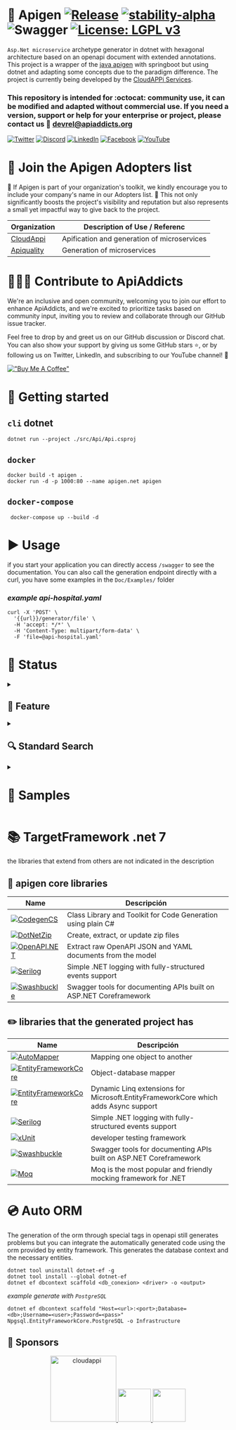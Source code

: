 
# 🍩 Apigen [![Release](https://img.shields.io/badge/dotnet-7.0.10-purple)](https://dotnet.microsoft.com/en-us/download/dotnet/7.0) [![stability-alpha](https://img.shields.io/badge/version-alpha_0.0.6-f4d03f.svg)](https://github.com/mkenney/software-guides/blob/master/STABILITY-BADGES.md#alpha) ![Swagger](https://img.shields.io/badge/-openapi-%23Clojure?style=flat&logo=swagger&logoColor=white)  [![License: LGPL v3](https://img.shields.io/badge/license-LGPL_v3-blue.svg)](https://www.gnu.org/licenses/lgpl-3.0) 

`Asp.Net microservice` archetype generator in dotnet with hexagonal architecture based on an openapi document with extended annotations. This project is a wrapper of the [java apigen](https://github.com/apiaddicts/apigen.springboot) with springboot but using dotnet and adapting some concepts due to the paradigm difference. The project is currently being developed by the [CloudAPPi Services](https://cloudappi.net).

### This repository is intended for :octocat: **community** use, it can be modified and adapted without commercial use. If you need a version, support or help for your **enterprise** or project, please contact us 📧 devrel@apiaddicts.org

[![Twitter](https://img.shields.io/badge/Twitter-%23000000.svg?style=for-the-badge&logo=x&logoColor=white)](https://twitter.com/APIAddicts) 
[![Discord](https://img.shields.io/badge/Discord-%235865F2.svg?style=for-the-badge&logo=discord&logoColor=white)](https://discord.gg/ZdbGqMBYy8)
[![LinkedIn](https://img.shields.io/badge/linkedin-%230077B5.svg?style=for-the-badge&logo=linkedin&logoColor=white)](https://www.linkedin.com/company/apiaddicts/)
[![Facebook](https://img.shields.io/badge/Facebook-%231877F2.svg?style=for-the-badge&logo=Facebook&logoColor=white)](https://www.facebook.com/apiaddicts)
[![YouTube](https://img.shields.io/badge/YouTube-%23FF0000.svg?style=for-the-badge&logo=YouTube&logoColor=white)](https://www.youtube.com/@APIAddictslmaoo)

# 🙌 Join the **Apigen** Adopters list 
📢 If Apigen is part of your organization's toolkit, we kindly encourage you to include your company's name in our Adopters list. 🙏 This not only significantly boosts the project's visibility and reputation but also represents a small yet impactful way to give back to the project.

| Organization  | Description of Use / Referenc |
|---|---|
|  [CloudAppi](https://cloudappi.net/)  | Apification and generation of microservices |
| [Apiquality](https://apiquality.io/)  | Generation of microservices  |

# 👩🏽‍💻  Contribute to ApiAddicts 

We're an inclusive and open community, welcoming you to join our effort to enhance ApiAddicts, and we're excited to prioritize tasks based on community input, inviting you to review and collaborate through our GitHub issue tracker.

Feel free to drop by and greet us on our GitHub discussion or Discord chat. You can also show your support by giving us some GitHub stars ⭐️, or by following us on Twitter, LinkedIn, and subscribing to our YouTube channel! 🚀

[!["Buy Me A Coffee"](https://www.buymeacoffee.com/assets/img/custom_images/orange_img.png)](https://www.buymeacoffee.com/apiaddicts)


# 📑 Getting started 

## `cli` dotnet
```
dotnet run --project ./src/Api/Api.csproj
```

## `docker`
```
docker build -t apigen .
docker run -d -p 1000:80 --name apigen.net apigen
```

## `docker-compose`
```
 docker-compose up --build -d
```

# ▶️ Usage
if you start your application you can directly access `/swagger` to see the documentation. You can also call the generation endpoint directly with a curl, you have some examples in the `Doc/Examples/` folder

### _example api-hospital.yaml_
```
curl -X 'POST' \
  '{{url}}/generator/file' \
  -H 'accept: */*' \
  -H 'Content-Type: multipart/form-data' \
  -F 'file=@api-hospital.yaml'
```

# 💚 Status


<details>
  <summary>

## 🧱 Feature

</summary>

The following table shows a state of the functionalities, remember that the project is currently in `alpha` state and the generation of archetypes may vary and generate some errors.

| Features    | Status | 📜          |
| ----------- | ----------- | ----------- |
| CRUD                  | Ok                                                    | ✔️    |
| Expand                | Ok. No depth limit                                    | ✔️    |
| Select                | Ok. Needs QA                                          | ✔️    |
| Search                | Some operations                                       | ⚠️    |
| Pagination            | Ok. Not dynamic                                       | ✔️    |
| Dynamic Response      | Needs definition                                      | 🚨    |
| OrderBy               | Ok                                                    | ✔️    |
| Control Exception     | Ok. Not custom messages                               | ✔️    |
| dBContext             | Needs more testing and quality control. Only works with the 'api-hospital' example                | 🚨    |
| OpenApi               | Needs quality control                                 | 🚨    |

</details> 

<details>
  <summary>

## 🔍 Standard Search
 
</summary>

| Operation    | Status | 📜          |
| ----------- | ----------- | ----------- |
| AND                  | Ok. Needs QA                                                     | ✔️    |
| OR                  | Ok. Needs QA                                                      | ✔️    |
| GT                  | Ok. Needs QA                                                      | ✔️    |
| LT                  | Ok. Needs QA                                                      | ✔️    |
| GTEQ                | Ok. Needs QA                                                     | ✔️    |
| LTEQ                | Ok. Needs QA                                                      | ✔️    |
| EQ                  | Ok. Needs QA                                                      | ✔️    |
| SUBSTRING           | Ok. Needs QA                                                     | ✔️    |
| LIKE                | Ok. Needs QA                                                                            | ✔️    |
| NLIKE               | Ok. Needs QA                                                                               | ✔️    |
| ILIKE               | Ok. Needs QA                                                                             | ✔️    |
| IN                  | Ok. Needs QA                                                                  | ✔️     |
| BETWEEN             | Ok. Needs QA                                                                | ✔️    |
| REGEXP              | Not Implement                                                                 | 🚨    |

</details> 

<details>
  <summary>

# 🎲 Samples

</summary>

## 🔎 Search operations

### json body for search queries for the openapi `api-hospital.yaml` provided in the examples. ⚠️ don't work with lists.

### `EQ`
```
{
    "filter": {
        "operation": "EQ",
        "values": [
            {
                "property": "cause",
                "value": "Crocodile bite"
            }
        ]
    }
}
```
### variant `LIKE` with `OR`
```
{
    "filter": {
        "operation": "OR",
        "values": [
            {
                "filter": {
                    "operation": "LIKE",
                    "values": [
                        {
                            "property": "cause",
                            "value": "Cro%"
                        }
                    ]
                }
            },
            {
                "filter": {
                    "operation": "ILIKE",
                    "values": [
                        {
                            "property": "room.code",
                            "value": "%2"
                        }
                    ]
                }
            }
        ]
    }
}
```
### `BETWEEN`
```
{
    "filter": {
        "operation": "BETWEEN",
        "values": [
            {
                "property": "entrydate",
                "value": ["2021-01-01", "2021-08-30"]
            }
        ]
    }
}
```

### variant `IN` with `AND`
```
{
    "filter": {
        "operation": "AND",
        "values": [
            {
                "filter": {
                    "operation": "IN",
                    "values": [
                        {
                            "property": "cause",
                            "value": ["Dog bite","Burn"]
                        }
                    ]
                }
            },
            {
                "filter": {
                    "operation": "IN",
                    "values": [
                        {
                            "property": "room.active",
                            "value": [true]
                        }
                    ]
                }
            }
        ]
    }
}

```
</details> 

# 📚 TargetFramework .net 7
the libraries that extend from others are not indicated in the description
## 🏡 apigen core libraries

| Name        | Descripción |   
| ----------- | ----------- | 
| [![CodegenCS](https://shields.io/badge/CodegenCS-3.0.1-004880?logo=Nuget&style=flat)](https://github.com/Drizin/CodegenCS)         | Class Library and Toolkit for Code Generation using plain C#                        |
| [![DotNetZip](https://shields.io/badge/DotNetZip-1.16.0-004880?logo=Nuget&style=flat)](https://github.com/haf/DotNetZip.Semverd)             | Create, extract, or update zip files        |1.16.0|
| [![OpenAPI.NET](https://shields.io/badge/OpenAPI.NET-1.3.2-004880?logo=Nuget&style=flat)](https://github.com/Microsoft/OpenAPI.NET)               | Extract raw OpenAPI JSON and YAML documents from the model                                               |
| [![Serilog](https://shields.io/badge/Serilog-2.12.0-004880?logo=Nuget&style=flat)](https://serilog.net/)               | Simple .NET logging with fully-structured events support                                              |
| [![Swashbuckle](https://shields.io/badge/Swashbuckle-6.4.0-004880?logo=Nuget&style=flat)](https://github.com/domaindrivendev/Swashbuckle.AspNetCore)              | Swagger tools for documenting APIs built on ASP.NET Coreframework                                              |
## ✏️ libraries that the generated project has

| Name        | Descripción | 
| ----------- | ----------- | 
| [![AutoMapper](https://shields.io/badge/AutoMapper-12.0.0-004880?logo=Nuget&style=flat)](https://automapper.org/)              | Mapping one object to another                                               |
| [![EntityFrameworkCore](https://shields.io/badge/EntityFrameworkCore-7.0.0-004880?logo=Nuget&style=flat)](https://learn.microsoft.com/es-es/ef/core/)              | Object-database mapper                                              |
| [![EntityFrameworkCore](https://shields.io/badge/DynamicLinq-7.2.23-004880?logo=Nuget&style=flat)](https://learn.microsoft.com/es-es/ef/core/)              | Dynamic Linq extensions for Microsoft.EntityFrameworkCore which adds Async support                                              |
| [![Serilog](https://shields.io/badge/Serilog-2.12.0-004880?logo=Nuget&style=flat)](https://serilog.net/)             | Simple .NET logging with fully-structured events support                                              |
| [![xUnit](https://shields.io/badge/xUnit-2.4.2-004880?logo=Nuget&style=flat)](https://github.com/xunit/xunit)             | developer testing framework                                              |
|[![Swashbuckle](https://shields.io/badge/Swashbuckle-6.4.0-004880?logo=Nuget&style=flat)](https://github.com/domaindrivendev/Swashbuckle.AspNetCore)              | Swagger tools for documenting APIs built on ASP.NET Coreframework                                              |
| [![Moq](https://shields.io/badge/Moq-4.18.2-004880?logo=Nuget&style=flat)](https://github.com/moq/moq4)               | Moq is the most popular and friendly mocking framework for .NET                                              |

# 💿 Auto ORM

The generation of the orm through special tags in openapi still generates problems but you can integrate the automatically generated code using the orm provided by entity framework. This generates the database context and the necessary entities.

```
dotnet tool uninstall dotnet-ef -g
dotnet tool install --global dotnet-ef
dotnet ef dbcontext scaffold <db_conexion> <driver> -o <output>
```
_example generate with `PostgreSQL`_
```
dotnet ef dbcontext scaffold "Host=<url>:<port>;Database=<db>;Username=<user>;Password=<pass>" Npgsql.EntityFrameworkCore.PostgreSQL -o Infrastructure
```

## 💛 Sponsors
<p align="center">
	<a href="https://apiaddicts.org/">
    	<img src="https://apiaddicts.cloudappi.net/web/image/4248/LOGOCloudappi2020Versiones-01.png" alt="cloudappi" width="150"/>
        <img src="https://apiquality.io/wp-content/uploads/2022/09/cropped-logo-apiquality-principal-1-170x70.png" height = "75">
        <img src="https://apiaddicts-web.s3.eu-west-1.amazonaws.com/wp-content/uploads/2022/03/17155736/cropped-APIAddicts-logotipo_rojo.png" height = "75">
	</a>
</p>
